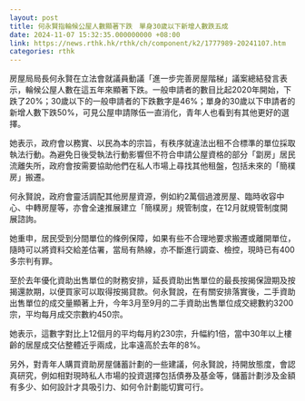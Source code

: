 ```yaml
---
layout: post
title: 何永賢指輪候公屋人數顯著下跌　單身30歲以下新增人數跌五成
date: 2024-11-07 15:32:35.000000000 +08:00
link: https://news.rthk.hk/rthk/ch/component/k2/1777989-20241107.htm
categories: rthk
---
```


房屋局局長何永賢在立法會就議員動議「進一步完善房屋階梯」議案總結發言表示，輪候公屋人數在這五年來顯著下跌。一般申請者的數目比起2020年開始，下跌了20%；30歲以下的一般申請者的下跌數字是46%；單身的30歲以下申請者的新增人數下跌50%，可見公屋申請隊伍一直消化，青年人也看到有其他更好的選擇。

她表示，政府會以務實、以民為本的宗旨，有秩序就違法出租不合標準的單位採取執法行動。為避免日後受執法行動影響但不符合申請公屋資格的部分「劏房」居民流離失所，政府會按需要協助他們在私人市場上尋找其他租盤，包括未來的「簡樸房」搬遷。

何永賢說，政府會靈活調配其他房屋資源，例如約2萬個過渡房屋、臨時收容中心、中轉房屋等，亦會全速推展建立「簡樸房」規管制度，在12月就規管制度開展諮詢。

她重申，居民受到分間單位的條例保障，如果有些不合理地要求搬遷或離開單位，隨時可以將資料交給差估署，當局有熱線，亦不斷進行調查、檢控，現時已有400多宗判有罪。

至於去年優化資助出售單位的財務安排，延長資助出售單位的最長按揭保證期及按揭還款期，以便買家可以取得按揭貸款。何永賢說，在有關安排落實後，二手資助出售單位的成交量顯著上升，今年3月至9月的二手資助出售單位成交總數約3200宗，平均每月成交宗數約450宗。

她表示，這數字對比上12個月的平均每月約230宗，升幅約1倍，當中30年以上樓齡的居屋成交佔整體近乎兩成，比率遠高於去年的8%。

另外，對青年人購買資助房屋儲蓄計劃的一些建議，何永賢說，持開放態度，會認真研究，例如相對現時私人市場的投資選擇包括債券及基金等，儲蓄計劃涉及金額有多少、如何設計才具吸引力、如何令計劃能切實可行。
